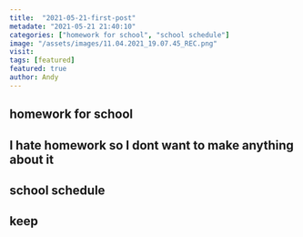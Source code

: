 ```yaml
---
title:  "2021-05-21-first-post"
metadate: "2021-05-21 21:40:10"
categories: ["homework for school", "school schedule"]
image: "/assets/images/11.04.2021_19.07.45_REC.png"
visit:
tags: [featured]
featured: true
author: Andy
---
```


## homework for school

I hate homework so I dont want to make anything about it 
---

               
             
             
              
              
## school schedule

keep
---
